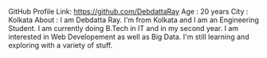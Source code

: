 GitHub Profile Link: https://github.com/DebdattaRay
Age                : 20 years
City               : Kolkata
About              : I am Debdatta Ray. I'm from Kolkata and I am an Engineering Student. I am currently doing B.Tech in IT and in my second year. I am interested in Web                      Developement as well as Big Data. I'm still learning and exploring with a variety of stuff.

